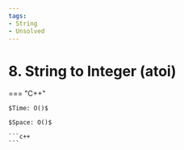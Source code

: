 ```yaml
---
tags:
- String
- Unsolved
---
```



# 8. String to Integer (atoi)

=== "C++"

    $Time: O()$

    $Space: O()$

    ```c++
    ```